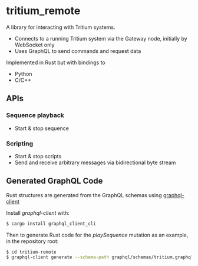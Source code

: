 # tritium_remote

A library for interacting with Tritium systems.

-   Connects to a running Tritium system via the Gateway node, initially by WebSocket only
-   Uses GraphQL to send commands and request data

Implemented in Rust but with bindings to

-   Python
-   C/C++

## APIs

### Sequence playback

-   Start & stop sequence

### Scripting

-   Start & stop scripts
-   Send and receive arbitrary messages via bidirectional byte stream

## Generated GraphQL Code

Rust structures are generated from the GraphQL schemas using [graphql-client](https://crates.io/crates/graphql_client_cli)

Install _graphql-client_ with:

```bash
$ cargo install graphql_client_cli
```

Then to generate Rust code for the _playSequence_ mutation as an example, in the repository root:

```bash
$ cd tritium-remote
$ graphql-client generate --schema-path graphql/schemas/tritium.graphql --output-directory src/graphql/mutations graphql/mutations/play_sequence.graphql
```
